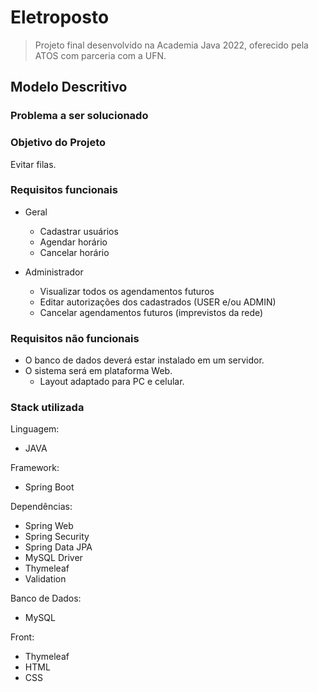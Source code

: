 # Eletroposto
> Projeto final desenvolvido na Academia Java 2022, oferecido pela ATOS com parceria com a UFN.

## Modelo Descritivo

### Problema a ser solucionado

### Objetivo do Projeto
Evitar filas.

### Requisitos funcionais
- Geral
  - Cadastrar usuários
  - Agendar horário
  - Cancelar horário

- Administrador
  - Visualizar todos os agendamentos futuros
  - Editar autorizações dos cadastrados (USER e/ou ADMIN)
  - Cancelar agendamentos futuros (imprevistos da rede)

### Requisitos não funcionais
- O banco de dados deverá estar instalado em um servidor.
- O sistema será em plataforma Web.
  - Layout adaptado para PC e celular.

### Stack utilizada

Linguagem:
 - JAVA
 
Framework:
 - Spring Boot

Dependências:
 - Spring Web
 - Spring Security
 - Spring Data JPA
 - MySQL Driver
 - Thymeleaf
 - Validation
 
Banco de Dados:
 - MySQL
 
Front:
 - Thymeleaf
 - HTML
 - CSS
